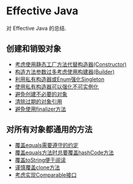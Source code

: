 Effective Java
======
对 Effective Java 的总结.

## 创建和销毁对象
- [考虑使用静态工厂方法代替构造器(Constructor)](创建和销毁对象.md#考虑使用静态工厂方法代替构造器Constructor)
- [构造方法参数过多考虑使用构建器(Builder)](创建和销毁对象.md#构造方法参数过多考虑使用构建器Builder)
- [利用私有构造器或Enum强化Singleton](创建和销毁对象.md#利用私有构造器或Enum强化Singleton)
- [使用私有构造器可以强化不可实例化](创建和销毁对象.md#使用私有构造器可以强化不可实例化)
- [避免创建不必要的对象](创建和销毁对象.md#避免创建不必要的对象)
- [清除过期的对象引用](创建和销毁对象.md#清除过期的对象引用)
- [避免使用finalizer方法](创建和销毁对象.md#避免使用finalizer方法)

## 对所有对象都通用的方法
- [覆盖equals需要遵守的约定](对所有对象都通用的方法.md#覆盖equals需要遵守的约定)
- [覆盖equals方法时总要覆盖hashCode方法](对所有对象都通用的方法.md#覆盖equals方法时总要覆盖hashCode方法)
- [覆盖toString便于阅读](对所有对象都通用的方法.md#覆盖toString便于阅读)
- [谨慎覆盖clone方法](对所有对象都通用的方法.md#谨慎覆盖clone方法)
- [考虑实现Comparable接口](对所有对象都通用的方法.md#考虑实现Comparable接口)